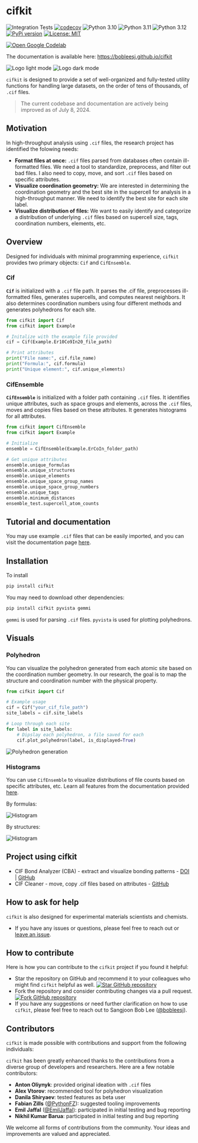 # cifkit

![Integration Tests](https://github.com/bobleesj/cifkit/actions/workflows/python-run-pytest.yml/badge.svg)
[![codecov](https://codecov.io/gh/bobleesj/cifkit/graph/badge.svg?token=AN2YAC337A)](https://codecov.io/gh/bobleesj/cifkit)
![Python 3.10](https://img.shields.io/badge/python-3.10-blue.svg)
![Python 3.11](https://img.shields.io/badge/python-3.11-blue.svg)
![Python 3.12](https://img.shields.io/badge/python-3.12-blue.svg)
[![PyPi version](https://img.shields.io/pypi/v/cifkit.svg)](https://pypi.python.org/pypi/cifkit)
[![License: MIT](https://img.shields.io/badge/License-MIT-yellow.svg)](https://github.com/bobleesj/cifkit/blob/main/LICENSE)

<!-- Open Codelab with a new tab -->

[![Open Google Codelab](https://img.shields.io/badge/Google%20Colab-Open-blue.svg)](https://colab.research.google.com/drive/1mZLFWyYblc2gxRqjP7CejZcUNGbQBzwo#scrollTo=DlB6ZTVaOMpq)

The documentation is available here: https://bobleesj.github.io/cifkit

![Logo light mode](assets/img/logo-black.png#gh-light-mode-only "cifkit logo light")
![Logo dark mode](assets/img/logo-color.png#gh-dark-mode-only "cifkit logo dark")

`cifkit` is designed to provide a set of well-organized and fully-tested utility
functions for handling large datasets, on the order of tens of thousands, of
`.cif` files.

> The current codebase and documentation are actively being improved as of July
> 8, 2024.

## Motivation

In high-throughput analysis using `.cif` files, the research project has
identified the folowing needs:

- **Format files at once:** `.cif` files parsed from databases often contain
  ill-formatted files. We need a tool to standardize, preprocess, and filter out
  bad files. I also need to copy, move, and sort `.cif` files based on specific
  attributes.
- **Visualize coordination geometry:** We are interested in determining the
  coordination geometry and the best site in the supercell for analysis in a
  high-throughput manner. We need to identify the best site for each site label.
- **Visualize distribution of files:** We want to easily identify and categorize
  a distribution of underlying `.cif` files based on supercell size, tags,
  coordination numbers, elements, etc.

## Overview

Designed for individuals with minimal programming experience, `cifkit` provides
two primary objects: `Cif` and `CifEnsemble`.

### Cif

**`Cif`** is initialized with a `.cif` file path. It parses the .cif file,
preprocesses ill-formatted files, generates supercells, and computes nearest
neighbors. It also determines coordination numbers using four different methods
and generates polyhedrons for each site.

```python
from cifkit import Cif
from cifkit import Example

# Initalize with the example file provided
cif = Cif(Example.Er10Co9In20_file_path)

# Print attributes
print("File name:", cif.file_name)
print("Formula:", cif.formula)
print("Unique element:", cif.unique_elements)
```

### CifEnsemble

**`CifEnsemble`** is initialized with a folder path containing `.cif` files. It
identifies unique attributes, such as space groups and elements, across the
`.cif` files, moves and copies files based on these attributes. It generates
histograms for all attributes.

```python
from cifkit import CifEnsemble
from cifkit import Example

# Initialize
ensemble = CifEnsemble(Example.ErCoIn_folder_path)

# Get unique attributes
ensemble.unique_formulas
ensemble.unique_structures
ensemble.unique_elements
ensemble.unique_space_group_names
ensemble.unique_space_group_numbers
ensemble.unique_tags
ensemble.minimum_distances
ensemble_test.supercell_atom_counts
```

## Tutorial and documentation

You may use example `.cif` files that can be easily imported, and you can visit
the documentation page [here](https://bobleesj.github.io/cifkit/).

## Installation

To install

```bash
pip install cifkit
```

You may need to download other dependencies:

```bash
pip install cifkit pyvista gemmi
```

`gemmi` is used for parsing `.cif` files. `pyvista` is used for plotting
polyhedrons.

## Visuals

### Polyhedron

You can visualize the polyhedron generated from each atomic site based on the
coordination number geometry. In our research, the goal is to map the structure
and coordination number with the physical property.

```python
from cifkit import Cif

# Example usage
cif = Cif("your_cif_file_path")
site_labels = cif.site_labels

# Loop through each site
for label in site_labels:
    # Dipslay each polyhedron, a file saved for each
    cif.plot_polyhedron(label, is_displayed=True)
```

![Polyhedron generation](assets/img/ErCoIn_polyhedron.png)

### Histograms

You can use `CifEnsemble` to visualize distributions of file counts based on
specific attributes, etc. Learn all features from the documentation provided
[here](https://bobleesj.github.io/cifkit/).

By formulas:

![Histogram](assets/img/histogram-formula.png)

By structures:

![Histogram](assets/img/histogram-structure.png)

## Project using cifkit

- CIF Bond Analyzer (CBA) - extract and visualize bonding patterns -
  [DOI](https://doi.org/10.1016/j.jallcom.2023.173241) |
  [GitHub](https://github.com/bobleesj/cif-bond-analyzer)
- CIF Cleaner - move, copy .cif files based on attributes -
  [GitHub](https://github.com/bobleesj/cif-cleaner)

## How to ask for help

`cifkit` is also designed for experimental materials scientists and chemists.

- If you have any issues or questions, please feel free to reach out or
  [leave an issue](https://github.com/bobleesj/cifkit/issues).

## How to contribute

Here is how you can contribute to the `cifkit` project if you found it helpful:

- Star the repository on GitHub and recommend it to your colleagues who might
  find `cifkit` helpful as well.
  [![Star GitHub repository](https://img.shields.io/github/stars/bobleesj/cifkit.svg?style=social)](https://github.com/bobleesj/cifkit/stargazers)
- Fork the repository and consider contributing changes via a pull request.
  [![Fork GitHub repository](https://img.shields.io/github/forks/bobleesj/cifkit?style=social)](https://github.com/bobleesj/cifkit/network/members)
- If you have any suggestions or need further clarification on how to use
  `cifkit`, please feel free to reach out to Sangjoon Bob Lee
  ([@bobleesj](https://github.com/bobleesj)).

## Contributors

`cifkit` is made possible with contributions and support from the following
individuals:

`cifkit` has been greatly enhanced thanks to the contributions from a diverse
group of developers and researchers. Here are a few notable contributors:

- **Anton Oliynyk**: provided original ideation with `.cif` files
- **Alex Vtorov**: recommended tool for polyhedron visualization
- **Danila Shiryaev**: tested features as beta user
- **Fabian Zills** ([@PythonFZ](https://github.com/PythonFZ)): suggested tooling
  improvements
- **Emil Jaffal** ([@EmilJaffal](https://github.com/EmilJaffal)): participated
  in initial testing and bug reporting
- **Nikhil Kumar Barua**: participated in initial testing and bug reporting

We welcome all forms of contributions from the community. Your ideas and
improvements are valued and appreciated.
